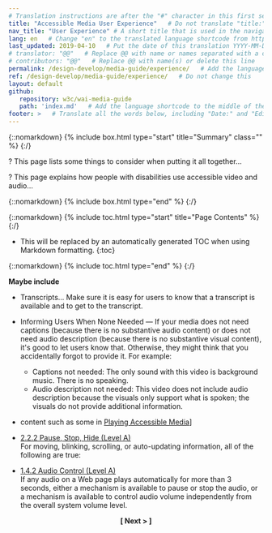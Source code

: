 ```yaml
---
# Translation instructions are after the "#" character in this first section. They are comments that do not show up in the web page. You do not need to translate the instructions after #.
title: "Accessible Media User Experience"   # Do not translate "title:". Do translate the text after "title:".
nav_title: "User Experience" # A short title that is used in the navigation
lang: en   # Change "en" to the translated language shortcode from https://www.iana.org/assignments/language-subtag-registry/language-subtag-registry
last_updated: 2019-04-10   # Put the date of this translation YYYY-MM-DD (with month in the middle)
# translator: "@@"   # Replace @@ with name or names separated with a comma
# contributors: "@@"   # Replace @@ with name(s) or delete this line
permalink: /design-develop/media-guide/experience/   # Add the language shortcode to the end; for example /fundamentals/accessibility-intro/fr
ref: /design-develop/media-guide/experience/   # Do not change this
layout: default
github:
   repository: w3c/wai-media-guide
   path: 'index.md'   # Add the language shortcode to the middle of the filename, for example index.fr.md
footer: >   # Translate all the words below, including "Date:" and "Editor:". 
---
```


{::nomarkdown}
{% include box.html type="start" title="Summary" class="" %}
{:/}

? This page lists some things to consider when putting it all together...

? This page explains how people with disabilities use accessible video and audio...

{::nomarkdown}
{% include box.html type="end" %}
{:/}

{::nomarkdown}
{% include toc.html type="start" title="Page Contents" %}
{:/}

- This will be replaced by an automatically generated TOC when using Markdown formatting.
{:toc}

{::nomarkdown}
{% include toc.html type="end" %}
{:/}

**Maybe include**

* Transcripts... Make sure it is easy for users to know that a transcript is available and to get to the transcript.
* Informing Users When None Needed &mdash; If your media does not need captions (because there is no substantive audio content) or does not need audio description (because there is no substantive visual content), it's good to let users know that. Otherwise, they might think that you accidentally forgot to provide it. For example:
   * Captions not needed: The only sound with this video is background music. There is no speaking.
   * Audio description not needed: This video does not include audio description because the visuals only support what is spoken; the visuals do not provide additional information.

* content such as some in [Playing Accessible Media](https://w3c.github.io/wai-media-intro/accessible-media/playing/)]

* [2.2.2 Pause, Stop, Hide (Level A)](https://www.w3.org/WAI/WCAG21/Understanding/pause-stop-hide.html)<br>
For moving, blinking, scrolling, or auto-updating information, all of the following are true:
* [1.4.2 Audio Control (Level A)](https://www.w3.org/WAI/WCAG21/Understanding/audio-control.html)<br>
If any audio on a Web page plays automatically for more than 3 seconds, either a mechanism is available to pause or stop the audio, or a mechanism is available to control audio volume independently from the overall system volume level.


<p style="text-align:center"><strong>[ Next > ]</strong></p>
